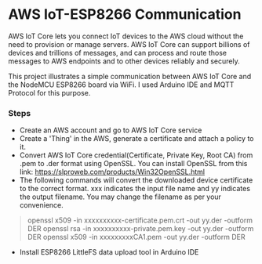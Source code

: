 # AWS IoT-ESP8266 Communication

AWS IoT Core lets you connect IoT devices to the AWS cloud without the need to provision or manage servers. AWS IoT Core can support billions of devices and trillions of messages, and can process and route those messages to AWS endpoints and to other devices reliably and securely.

This project illustrates a simple communication between AWS IoT Core and the NodeMCU ESP8266 board via WiFi. I used Arduino IDE and MQTT Protocol for this purpose.

### Steps ###
* Create an AWS account and go to AWS IoT Core service
* Create a 'Thing' in the AWS, generate a certificate and attach a policy to it.
* Convert AWS IoT Core credential(Certificate, Private Key, Root CA) from .pem to .der format using OpenSSL. You can install OpenSSL from this link: https://slproweb.com/products/Win32OpenSSL.html 
* The following commands will convert the downloaded device certificate to the correct format. xxx indicates the input file name and yy indicates the output filename. You may change the filename as per your convenience.
> openssl x509 -in xxxxxxxxxx-certificate.pem.crt -out yy.der -outform DER 
> openssl rsa -in xxxxxxxxxx-private.pem.key -out yy.der -outform DER
> openssl x509 -in xxxxxxxxxCA1.pem -out yy.der -outform DER
* Install ESP8266 LittleFS data upload tool in Arduino IDE
